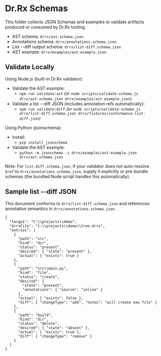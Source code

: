 # Dr.Rx Schemas

This folder collects JSON Schemas and examples to validate artifacts produced or consumed by Dr.Rx tooling.

- AST schema: `drrx/ast.schema.json`
- Annotations schema: `drrx/annotations.schema.json`
- List --diff output schema: `drrx/list-diff.schema.json`
- AST example: `drrx/examples/ast-example.json`

## Validate Locally

Using Node.js (built-in Dr.Rx validator):

- Validate the AST example:
  - `npm run validate:ast` *(or `node scripts/validate-schema.js drrx/ast.schema.json drrx/examples/ast-example.json`)*
- Validate a list --diff JSON (includes annotation refs automatically):
  - `npm run validate:diff` *(or `node scripts/validate-schema.js drrx/list-diff.schema.json drrx/fixtures/conformance.list-diff.json`)*

Using Python (jsonschema):

- Install:
  - `pip install jsonschema`
- Validate the AST example:
  - `python -m jsonschema -i drrx/examples/ast-example.json drrx/ast.schema.json`

Note: For `list-diff.schema.json`, if your validator does not auto-resolve `$ref` to `drrx/annotations.schema.json`, supply it explicitly or pre-bundle schemas (the bundled Node script handles this automatically).

## Sample list --diff JSON

This document conforms to `drrx/list-diff.schema.json` and references annotation semantics in `drrx/annotations.schema.json`.

```
{
  "target": "C:\\projects\\demo",
  "drrxFile": "C:\\projects\\demo\\tree.drrx",
  "entries": [
    {
      "path": "src",
      "kind": "dir",
      "status": "present",
      "desired": { "state": "present" },
      "actual": { "exists": true }
    },
    {
      "path": "src\\main.py",
      "kind": "file",
      "status": "create",
      "desired": {
        "state": "present",
        "annotations": { "source": "inline" }
      },
      "actual": { "exists": false },
      "diff": { "changeType": "add", "notes": "will create new file" }
    },
    {
      "path": "build",
      "kind": "dir",
      "status": "delete",
      "desired": { "state": "absent" },
      "actual": { "exists": true },
      "diff": { "changeType": "remove" }
    }
  ]
}
```
